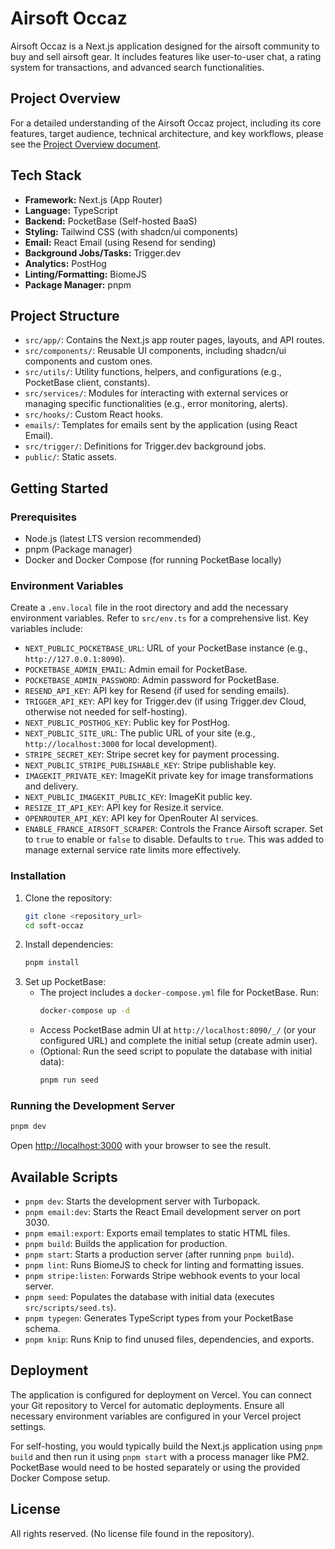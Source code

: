 # Airsoft Occaz

Airsoft Occaz is a Next.js application designed for the airsoft community to buy and sell airsoft gear. It includes features like user-to-user chat, a rating system for transactions, and advanced search functionalities.

## Project Overview

For a detailed understanding of the Airsoft Occaz project, including its core features, target audience, technical architecture, and key workflows, please see the [Project Overview document](./PROJECT_OVERVIEW.md).

## Tech Stack

*   **Framework:** Next.js (App Router)
*   **Language:** TypeScript
*   **Backend:** PocketBase (Self-hosted BaaS)
*   **Styling:** Tailwind CSS (with shadcn/ui components)
*   **Email:** React Email (using Resend for sending)
*   **Background Jobs/Tasks:** Trigger.dev
*   **Analytics:** PostHog
*   **Linting/Formatting:** BiomeJS
*   **Package Manager:** pnpm

## Project Structure

*   `src/app/`: Contains the Next.js app router pages, layouts, and API routes.
*   `src/components/`: Reusable UI components, including shadcn/ui components and custom ones.
*   `src/utils/`: Utility functions, helpers, and configurations (e.g., PocketBase client, constants).
*   `src/services/`: Modules for interacting with external services or managing specific functionalities (e.g., error monitoring, alerts).
*   `src/hooks/`: Custom React hooks.
*   `emails/`: Templates for emails sent by the application (using React Email).
*   `src/trigger/`: Definitions for Trigger.dev background jobs.
*   `public/`: Static assets.

## Getting Started

### Prerequisites

*   Node.js (latest LTS version recommended)
*   pnpm (Package manager)
*   Docker and Docker Compose (for running PocketBase locally)

### Environment Variables

Create a `.env.local` file in the root directory and add the necessary environment variables. Refer to `src/env.ts` for a comprehensive list. Key variables include:

*   `NEXT_PUBLIC_POCKETBASE_URL`: URL of your PocketBase instance (e.g., `http://127.0.0.1:8090`).
*   `POCKETBASE_ADMIN_EMAIL`: Admin email for PocketBase.
*   `POCKETBASE_ADMIN_PASSWORD`: Admin password for PocketBase.
*   `RESEND_API_KEY`: API key for Resend (if used for sending emails).
*   `TRIGGER_API_KEY`: API key for Trigger.dev (if using Trigger.dev Cloud, otherwise not needed for self-hosting).
*   `NEXT_PUBLIC_POSTHOG_KEY`: Public key for PostHog.
*   `NEXT_PUBLIC_SITE_URL`: The public URL of your site (e.g., `http://localhost:3000` for local development).
*   `STRIPE_SECRET_KEY`: Stripe secret key for payment processing.
*   `NEXT_PUBLIC_STRIPE_PUBLISHABLE_KEY`: Stripe publishable key.
*   `IMAGEKIT_PRIVATE_KEY`: ImageKit private key for image transformations and delivery.
*   `NEXT_PUBLIC_IMAGEKIT_PUBLIC_KEY`: ImageKit public key.
*   `RESIZE_IT_API_KEY`: API key for Resize.it service.
*   `OPENROUTER_API_KEY`: API key for OpenRouter AI services.
*   `ENABLE_FRANCE_AIRSOFT_SCRAPER`: Controls the France Airsoft scraper. Set to `true` to enable or `false` to disable. Defaults to `true`. This was added to manage external service rate limits more effectively.

### Installation

1.  Clone the repository:
    ```bash
    git clone <repository_url>
    cd soft-occaz
    ```
2.  Install dependencies:
    ```bash
    pnpm install
    ```
3.  Set up PocketBase:
    *   The project includes a `docker-compose.yml` file for PocketBase. Run:
        ```bash
        docker-compose up -d
        ```
    *   Access PocketBase admin UI at `http://localhost:8090/_/` (or your configured URL) and complete the initial setup (create admin user).
    *   (Optional: Run the seed script to populate the database with initial data):
        ```bash
        pnpm run seed
        ```

### Running the Development Server

```bash
pnpm dev
```
Open [http://localhost:3000](http://localhost:3000) with your browser to see the result.

## Available Scripts

*   `pnpm dev`: Starts the development server with Turbopack.
*   `pnpm email:dev`: Starts the React Email development server on port 3030.
*   `pnpm email:export`: Exports email templates to static HTML files.
*   `pnpm build`: Builds the application for production.
*   `pnpm start`: Starts a production server (after running `pnpm build`).
*   `pnpm lint`: Runs BiomeJS to check for linting and formatting issues.
*   `pnpm stripe:listen`: Forwards Stripe webhook events to your local server.
*   `pnpm seed`: Populates the database with initial data (executes `src/scripts/seed.ts`).
*   `pnpm typegen`: Generates TypeScript types from your PocketBase schema.
*   `pnpm knip`: Runs Knip to find unused files, dependencies, and exports.

## Deployment

The application is configured for deployment on Vercel. You can connect your Git repository to Vercel for automatic deployments. Ensure all necessary environment variables are configured in your Vercel project settings.

For self-hosting, you would typically build the Next.js application using `pnpm build` and then run it using `pnpm start` with a process manager like PM2. PocketBase would need to be hosted separately or using the provided Docker Compose setup.

## License

All rights reserved. (No license file found in the repository).
